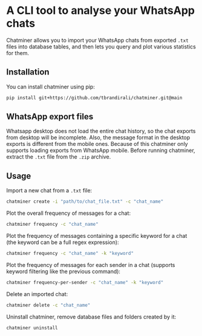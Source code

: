 # A CLI tool to analyse your WhatsApp chats

Chatminer allows you to import your WhatsApp chats from exported `.txt` files 
into database tables, and then lets you query and plot various statistics for them.

## Installation

You can install chatminer using pip:

```bash
pip install git+https://github.com/tbrandirali/chatminer.git@main
```

## WhatsApp export files

Whatsapp desktop does not load the entire chat history, 
so the chat exports from desktop will be incomplete.
Also, the message format in the desktop exports is different from the mobile ones.
Because of this chatminer only supports loading exports from WhatsApp mobile.
Before running chatminer, extract the `.txt` file from the `.zip` archive.

## Usage

Import a new chat from a `.txt` file:

```bash
chatminer create -i "path/to/chat_file.txt" -c "chat_name"
```

Plot the overall frequency of messages for a chat:

```bash
chatminer frequency -c "chat_name"
```

Plot the frequency of messages containing a specific keyword for a chat 
(the keyword can be a full regex expression):

```bash
chatminer frequency -c "chat_name" -k "keyword"
```

Plot the frequency of messages for each sender in a chat
(supports keyword filtering like the previous command):

```bash
chatminer frequency-per-sender -c "chat_name" -k "keyword"
```

Delete an imported chat:

```bash
chatminer delete -c "chat_name"
```

Uninstall chatminer, remove database files and folders created by it:

```bash
chatminer uninstall
```